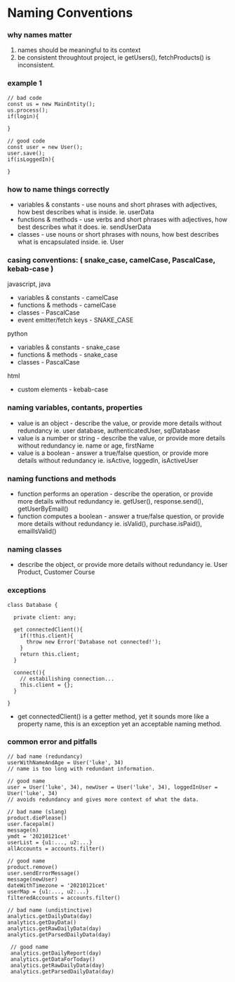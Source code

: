 # Naming Conventions

### why names matter

1. names should be meaningful to its context
2. be consistent throughtout project, ie getUsers(), fetchProducts() is inconsistent.

### example 1

    // bad code
    const us = new MainEntity();
    us.process();
    if(login){

    }

    // good code
    const user = new User();
    user.save();
    if(isLoggedIn){

    }

### how to name things correctly

- variables & constants - use nouns and short phrases with adjectives, how best describes what is inside. ie. userData
- functions & methods - use verbs and short phrases with adjectives, how best describes what it does. ie. sendUserData
- classes - use nouns or short phrases with nouns, how best describes what is encapsulated inside. ie. User

### casing conventions: ( snake_case, camelCase, PascalCase, kebab-case )

javascript, java

- variables & constants - camelCase
- functions & methods - camelCase
- classes - PascalCase
- event emitter/fetch keys - SNAKE_CASE

python

- variables & constants - snake_case
- functions & methods - snake_case
- classes - PascalCase

html

- custom elements - kebab-case

### naming variables, contants, properties

- value is an object - describe the value, or provide more details without redundancy ie. user database, authenticatedUser, sqlDatabase
- value is a number or string - describe the value, or provide more details without redundancy ie. name or age, firstName
- value is a boolean - answer a true/false question, or provide more details without redundancy ie. isActive, loggedIn, isActiveUser

### naming functions and methods

- function performs an operation - describe the operation, or provide more details without redundancy ie. getUser(), response.send(), getUserByEmail()
- function computes a boolean - answer a true/false question, or provide more details without redundancy ie. isValid(), purchase.isPaid(), emailIsValid()

### naming classes

- describe the object, or provide more details without redundancy ie. User Product, Customer Course

### exceptions

    class Database {

      private client: any;

      get connectedClient(){
        if(!this.client){
          throw new Error('Database not connected!');
        }
        return this.client;
      }

      connect(){
        // estabilishing connection...
        this.client = {};
      }

    }

- get connectedClient() is a getter method, yet it sounds more like a property name, this is an exception yet an acceptable naming method.

### common error and pitfalls

    // bad name (redundancy)
    userWithNameAndAge = User('luke', 34)
    // name is too long with redundant information.

    // good name
    user = User('luke', 34), newUser = User('luke', 34), loggedInUser = User('luke', 34)
    // avoids redundancy and gives more context of what the data.

    // bad name (slang)
    product.diePlease()
    user.facepalm()
    message(n)
    ymdt = '20210121cet'
    userList = {u1:..., u2:...}
    allAccounts = accounts.filter()

    // good name
    product.remove()
    user.sendErrorMessage()
    message(newUser)
    dateWithTimezone = '20210121cet'
    userMap = {u1:..., u2:...}
    filteredAccounts = accounts.filter()

    // bad name (undistinctive)
    analytics.getDailyData(day)
    analytics.getDayData()
    analytics.getRawDailyData(day)
    analytics.getParsedDailyData(day)

     // good name
     analytics.getDailyReport(day)
     analytics.getDataForToday()
     analytics.getRawDailyData(day)
     analytics.getParsedDailyData(day)
